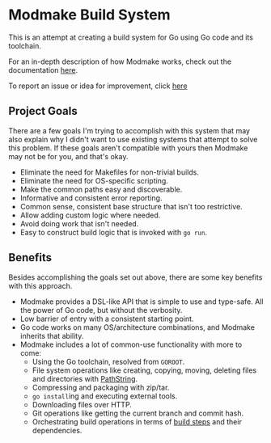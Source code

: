 # Modmake Build System

This is an attempt at creating a build system for Go using Go code and its toolchain.

For an in-depth description of how Modmake works, check out the documentation [here](https://saylorsolutions.github.io/modmake).

To report an issue or idea for improvement, click [here](https://github.com/saylorsolutions/modmake/issues/new/choose)

## Project Goals

There are a few goals I'm trying to accomplish with this system that may also explain why I didn't want to use existing systems that attempt to solve this problem.
If these goals aren't compatible with yours then Modmake may not be for you, and that's okay.

* Eliminate the need for Makefiles for non-trivial builds.
* Eliminate the need for OS-specific scripting.
* Make the common paths easy and discoverable.
* Informative and consistent error reporting.
* Common sense, consistent base structure that isn't too restrictive.
* Allow adding custom logic where needed.
* Avoid doing work that isn't needed.
* Easy to construct build logic that is invoked with `go run`.

## Benefits

Besides accomplishing the goals set out above, there are some key benefits with this approach.

* Modmake provides a DSL-like API that is simple to use and type-safe. All the power of Go code, but without the verbosity.
* Low barrier of entry with a consistent starting point.
* Go code works on many OS/architecture combinations, and Modmake inherits that ability.
* Modmake includes a lot of common-use functionality with more to come:
  * Using the Go toolchain, resolved from `GOROOT`.
  * File system operations like creating, copying, moving, deleting files and directories with [PathString](https://github.com/saylorsolutions/modmake/blob/main/pathstring.go).
  * Compressing and packaging with zip/tar.
  * `go install`ing and executing external tools.
  * Downloading files over HTTP.
  * Git operations like getting the current branch and commit hash.
  * Orchestrating build operations in terms of [build steps](https://saylorsolutions.github.io/modmake/#build-model_steps) and their dependencies.

